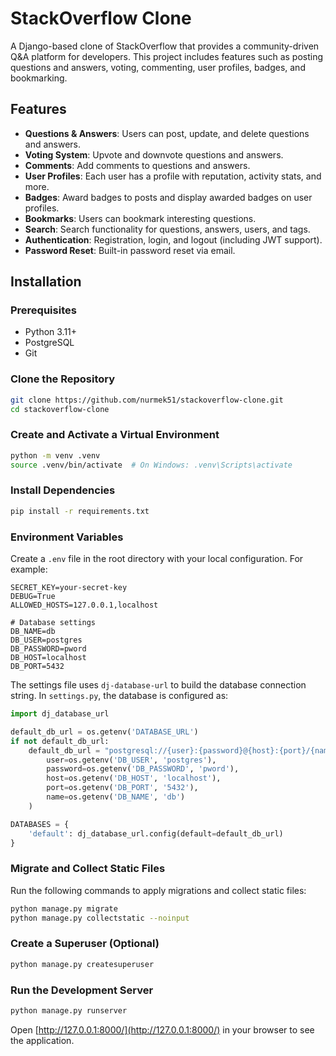 # StackOverflow Clone

A Django-based clone of StackOverflow that provides a community-driven Q&A platform for developers. This project includes features such as posting questions and answers, voting, commenting, user profiles, badges, and bookmarking.

## Features

- **Questions & Answers**: Users can post, update, and delete questions and answers.
- **Voting System**: Upvote and downvote questions and answers.
- **Comments**: Add comments to questions and answers.
- **User Profiles**: Each user has a profile with reputation, activity stats, and more.
- **Badges**: Award badges to posts and display awarded badges on user profiles.
- **Bookmarks**: Users can bookmark interesting questions.
- **Search**: Search functionality for questions, answers, users, and tags.
- **Authentication**: Registration, login, and logout (including JWT support).
- **Password Reset**: Built-in password reset via email.

## Installation

### Prerequisites

- Python 3.11+
- PostgreSQL
- Git

### Clone the Repository

```bash
git clone https://github.com/nurmek51/stackoverflow-clone.git
cd stackoverflow-clone
```

### Create and Activate a Virtual Environment

```bash
python -m venv .venv
source .venv/bin/activate  # On Windows: .venv\Scripts\activate
```

### Install Dependencies

```bash
pip install -r requirements.txt
```

### Environment Variables

Create a `.env` file in the root directory with your local configuration. For example:

```env
SECRET_KEY=your-secret-key
DEBUG=True
ALLOWED_HOSTS=127.0.0.1,localhost

# Database settings
DB_NAME=db
DB_USER=postgres
DB_PASSWORD=pword
DB_HOST=localhost
DB_PORT=5432
```

The settings file uses `dj-database-url` to build the database connection string. In `settings.py`, the database is configured as:

```python
import dj_database_url

default_db_url = os.getenv('DATABASE_URL')
if not default_db_url:
    default_db_url = "postgresql://{user}:{password}@{host}:{port}/{name}".format(
        user=os.getenv('DB_USER', 'postgres'),
        password=os.getenv('DB_PASSWORD', 'pword'),
        host=os.getenv('DB_HOST', 'localhost'),
        port=os.getenv('DB_PORT', '5432'),
        name=os.getenv('DB_NAME', 'db')
    )

DATABASES = {
    'default': dj_database_url.config(default=default_db_url)
}
```

### Migrate and Collect Static Files

Run the following commands to apply migrations and collect static files:

```bash
python manage.py migrate
python manage.py collectstatic --noinput
```

### Create a Superuser (Optional)

```bash
python manage.py createsuperuser
```

### Run the Development Server

```bash
python manage.py runserver
```

Open [http://127.0.0.1:8000/](http://127.0.0.1:8000/) in your browser to see the application.
